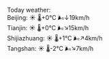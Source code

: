 Today weather:  
Beijing: ☀️   🌡️+0°C 🌬️↓19km/h  
Tianjin: ☀️   🌡️+0°C 🌬️↘15km/h  
Shijiazhuang: ☀️   🌡️+1°C 🌬️↗4km/h  
Tangshan: ☀️   🌡️-2°C 🌬️↘7km/h  
